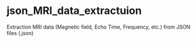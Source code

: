# json_MRI_data_extractuion
Extraction MRI data (Magnetic field, Echo Time, Frequency, etc.) from JSON files (.json)
